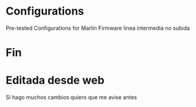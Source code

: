 # Configurations
Pre-tested Configurations for Marlin Firmware
 linea intermedia no subida
 
# Fin
# Editada desde web
Si hago muchos cambios
quiero que me avise antes
